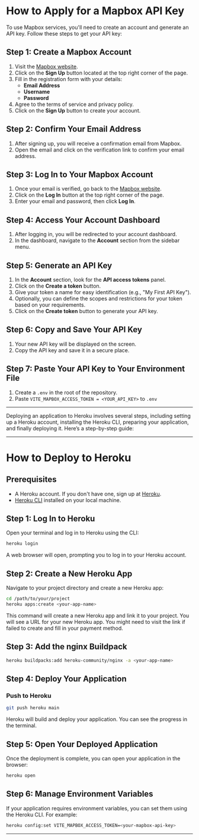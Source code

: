 # How to Apply for a Mapbox API Key

To use Mapbox services, you'll need to create an account and generate an API key. Follow these steps to get your API key:

## Step 1: Create a Mapbox Account

1. Visit the [Mapbox website](https://www.mapbox.com/).
2. Click on the **Sign Up** button located at the top right corner of the page.
3. Fill in the registration form with your details:
    - **Email Address**
    - **Username**
    - **Password**
4. Agree to the terms of service and privacy policy.
5. Click on the **Sign Up** button to create your account.

## Step 2: Confirm Your Email Address

1. After signing up, you will receive a confirmation email from Mapbox.
2. Open the email and click on the verification link to confirm your email address.

## Step 3: Log In to Your Mapbox Account

1. Once your email is verified, go back to the [Mapbox website](https://www.mapbox.com/).
2. Click on the **Log In** button at the top right corner of the page.
3. Enter your email and password, then click **Log In**.

## Step 4: Access Your Account Dashboard

1. After logging in, you will be redirected to your account dashboard.
2. In the dashboard, navigate to the **Account** section from the sidebar menu.

## Step 5: Generate an API Key

1. In the **Account** section, look for the **API access tokens** panel.
2. Click on the **Create a token** button.
3. Give your token a name for easy identification (e.g., "My First API Key").
4. Optionally, you can define the scopes and restrictions for your token based on your requirements.
5. Click on the **Create token** button to generate your API key.

## Step 6: Copy and Save Your API Key

1. Your new API key will be displayed on the screen.
2. Copy the API key and save it in a secure place.

## Step 7: Paste Your API Key to Your Environment File

1. Create a `.env` in the root of the repository.
2. Paste `VITE_MAPBOX_ACCESS_TOKEN = <YOUR_API_KEY>` to `.env`

---

Deploying an application to Heroku involves several steps, including setting up a Heroku account, installing the Heroku CLI, preparing your application, and finally deploying it. Here’s a step-by-step guide:

---

# How to Deploy to Heroku

## Prerequisites

-   A Heroku account. If you don't have one, sign up at [Heroku](https://signup.heroku.com/).
-   [Heroku CLI](https://devcenter.heroku.com/articles/heroku-cli) installed on your local machine.

## Step 1: Log In to Heroku

Open your terminal and log in to Heroku using the CLI:

```bash
heroku login
```

A web browser will open, prompting you to log in to your Heroku account.

## Step 2: Create a New Heroku App

Navigate to your project directory and create a new Heroku app:

```bash
cd /path/to/your/project
heroku apps:create <your-app-name>
```

This command will create a new Heroku app and link it to your project. You will see a URL for your new Heroku app.
You might need to visit the link if failed to create and fill in your payment method.

## Step 3: Add the nginx Buildpack

```bash
heroku buildpacks:add heroku-community/nginx -a <your-app-name>
```

## Step 4: Deploy Your Application

### Push to Heroku

```bash
git push heroku main
```

Heroku will build and deploy your application. You can see the progress in the terminal.

## Step 5: Open Your Deployed Application

Once the deployment is complete, you can open your application in the browser:

```bash
heroku open
```

## Step 6: Manage Environment Variables

If your application requires environment variables, you can set them using the Heroku CLI. For example:

```bash
heroku config:set VITE_MAPBOX_ACCESS_TOKEN=<your-mapbox-api-key>
```

---
